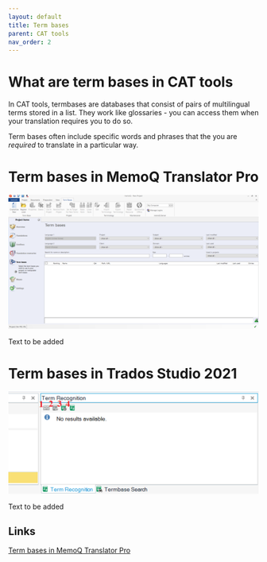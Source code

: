 ```yaml
---
layout: default
title: Term bases
parent: CAT tools
nav_order: 2
---
```


# **What are term bases in CAT tools**

In CAT tools, termbases are databases that consist of pairs of multilingual terms stored in a list. They work like glossaries - you can access them when your translation requires you to do so.

Term bases often include specific words and phrases that the you are *required* to translate in a particular way.

# **Term bases in MemoQ Translator Pro**

   ![](../../assets/images/Picture24.png)

Text to be added

# **Term bases in Trados Studio 2021**

   ![](../../assets/images/Picture27.png)

Text to be added

## **Links**

[Term bases in MemoQ Translator Pro](https://docs.memoq.com/current/en/Things/things-term-bases.html)
